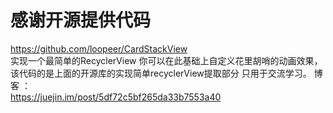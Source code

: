 # 感谢开源提供代码
https://github.com/loopeer/CardStackView    
实现一个最简单的RecyclerView 你可以在此基础上自定义花里胡哨的动画效果，该代码的是上面的开源库的实现简单recyclerView提取部分
只用于交流学习。
博客 ：   
https://juejin.im/post/5df72c5bf265da33b7553a40
